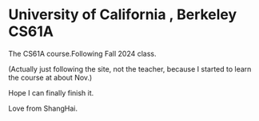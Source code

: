 
# University of California , Berkeley CS61A

The CS61A course.Following Fall 2024 class.

(Actually just following the site, not the teacher, because I started to learn the course at about Nov.)

Hope I can finally finish it.

Love from ShangHai.
